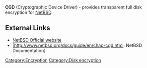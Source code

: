 **CGD** (Cryptographic Device Driver) - provides transparent full disk
encryption for [NetBSD](NetBSD "wikilink").

## External Links

- [NetBSD Official website](http://www.netbsd.org/)
- \[<http://www.netbsd.org/docs/guide/en/chap-cgd.html>: NetBSD
  Documentation\]

[Category:Encryption](Category:Encryption "wikilink") [Category:Disk
encryption](Category:Disk_encryption "wikilink")